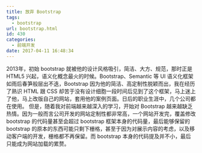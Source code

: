 ```yaml
---
title: 放弃 Bootstrap
tags:
  - bootstrap
url: bootstrap.html
id: 430
categories:
  - 前端开发
date: 2017-04-11 16:48:34
---
```


2013年，初始 bootstrap 就被他的设计风格吸引，简洁、大方、规范，那时正是 HTML5 兴起，语义化概念最火的时候。Bootstrap、Semantic 等 UI 语义化框架如雨后春笋般层出不迭，Bootstrap 因为他的简洁、高定制性脱颖而出，我在经历了熟识 HTML 跟 CSS 却苦于没有设计细胞一段时间后见到了这个框架，马上迷上了他，马上改版自己的网站，套用他的案例页面。日后的职业生涯中，几个公司都在使用。 但是，随着我对前端越来越深入的学习，开始对 Bootstrap 越来越缺乏热情。因为一般而言公司开发的网站定制性都非常高，一个网站开发完，覆盖修改 bootstrap 的代码量甚至会超过 bootstrap 框架本身的代码量，最后能够保留的 bootstrap 的原本的东西可能只剩下栅格，甚至于因为对展示内容的考虑，以及移动客户端的开发，栅格都不再保留。而 bootstrap 本身的代码提及并不小，最后只能成为网站加载的累赘。